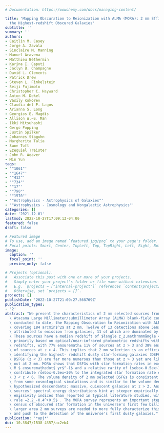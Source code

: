 ```yaml
---
# Documentation: https://wowchemy.com/docs/managing-content/

title: 'Mapping Obscuration to Reionization with ALMA (MORA): 2 mm Efficiently Selects
  the Highest-redshift Obscured Galaxies'
subtitle: ''
summary: ''
authors:
- Caitlin M. Casey
- Jorge A. Zavala
- Sinclaire M. Manning
- Manuel Aravena
- Matthieu Béthermin
- Karina I. Caputi
- Jaclyn B. Champagne
- David L. Clements
- Patrick Drew
- Steven L. Finkelstein
- Seiji Fujimoto
- Christopher C. Hayward
- Anton M. Dekel
- Vasily Kokorev
- Claudia del P. Lagos
- Arianna S. Long
- Georgios E. Magdis
- Allison W.~S. Man
- Ikki Mitsuhashi
- Gergö Popping
- Justin Spilker
- Johannes Staguhn
- Margherita Talia
- Sune Toft
- Ezequiel Treister
- John R. Weaver
- Min Yun
tags:
- '"1061"'
- '"1647"'
- '"412"'
- '"734"'
- '"17"'
- '"790"'
- '"1570"'
- '"Astrophysics - Astrophysics of Galaxies"'
- '"Astrophysics - Cosmology and Nongalactic Astrophysics"'
categories: []
date: '2021-12-01'
lastmod: 2022-10-27T17:09:13-04:00
featured: false
draft: false

# Featured image
# To use, add an image named `featured.jpg/png` to your page's folder.
# Focal points: Smart, Center, TopLeft, Top, TopRight, Left, Right, BottomLeft, Bottom, BottomRight.
image:
  caption: ''
  focal_point: ''
  preview_only: false

# Projects (optional).
#   Associate this post with one or more of your projects.
#   Simply enter your project's folder or file name without extension.
#   E.g. `projects = ["internal-project"]` references `content/project/deep-learning/index.md`.
#   Otherwise, set `projects = []`.
projects: []
publishDate: '2022-10-27T21:09:27.568769Z'
publication_types:
- '2'
abstract: "We present the characteristics of 2 mm selected sources from the largest\
  \ Atacama Large Millimeter/submillimeter Array (ALMA) blank-field contiguous survey\
  \ conducted to date, the Mapping Obscuration to Reionization with ALMA (MORA) survey\
  \ covering 184 arcmin$^2$ at 2 mm. Twelve of 13 detections above 5ensuremathσ are\
  \ attributed to emission from galaxies, 11 of which are dominated by cold dust emission.\
  \ These sources have a median redshift of $łangle z_2,mathrmmmångle =3.6_-0.3^+0.4$\
  \ primarily based on optical/near-infrared photometric redshifts with some spectroscopic\
  \ redshifts, with 77% ensuremath± 11% of sources at z > 3 and 38% ensuremath± 12%\
  \ of sources at z > 4. This implies that 2 mm selection is an efficient method for\
  \ identifying the highest- redshift dusty star-forming galaxies (DSFGs). Lower-redshift\
  \ DSFGs (z < 3) are far more numerous than those at z > 3 yet are likely to drop\
  \ out at 2 mm. MORA shows that DSFGs with star formation rates in excess of 300\
  \ M $_ensuremathødot$ yr$^-1$ and a relative rarity of i̊sebox-0.5ex~10$^-5$ Mpc$^-3$\
  \ contribute rs̊ebox-0.5ex~30% to the integrated star formation rate density at\
  \ 3 < z < 6. The volume density of 2 mm selected DSFGs is consistent with predictions\
  \ from some cosmological simulations and is similar to the volume density of their\
  \ hypothesized descendants: massive, quiescent galaxies at z > 2. Analysis of MORA\
  \ sources' spectral energy distributions hint at steeper empirically measured dust\
  \ emissivity indices than reported in typical literature studies, with $łangle β\
  \ ral̊e =2.2_-0.4^+0.5$ . The MORA survey represents an important step in taking\
  \ census of obscured star formation in the universe's first few billion years, but\
  \ larger area 2 mm surveys are needed to more fully characterize this rare population\
  \ and push to the detection of the universe's first dusty galaxies."
publication: '*apj*'
doi: 10.3847/1538-4357/ac2eb4
---
```

